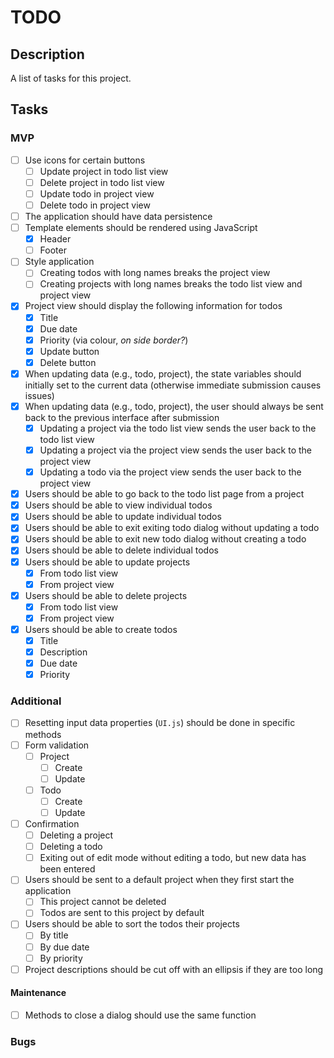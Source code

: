 # TODO

## Description

A list of tasks for this project.

## Tasks

### MVP

- [ ] Use icons for certain buttons
    - [ ] Update project in todo list view
    - [ ] Delete project in todo list view
    - [ ] Update todo in project view
    - [ ] Delete todo in project view
- [ ] The application should have data persistence
- [ ] Template elements should be rendered using JavaScript
    - [x] Header
    - [ ] Footer
- [ ] Style application
    - [ ] Creating todos with long names breaks the project view
    - [ ] Creating projects with long names breaks the todo list view and
    project view
- [x] Project view should display the following information for todos
    - [x] Title
    - [x] Due date
    - [x] Priority (via colour, _on side border?_)
    - [x] Update button
    - [x] Delete button
- [x] When updating data (e.g., todo, project), the state variables should
initially set to the current data (otherwise immediate submission causes issues)
- [x] When updating data (e.g., todo, project), the user should always be sent
back to the previous interface after submission
    - [x] Updating a project via the todo list view sends the user back to the
    todo list view
    - [x] Updating a project via the project view sends the user back to the
    project view
    - [x] Updating a todo via the project view sends the user back to the
    project view
- [x] Users should be able to go back to the todo list page from a project
- [x] Users should be able to view individual todos
- [x] Users should be able to update individual todos
- [x] Users should be able to exit exiting todo dialog without updating a todo
- [x] Users should be able to exit new todo dialog without creating a todo
- [x] Users should be able to delete individual todos
- [x] Users should be able to update projects
    - [x] From todo list view
    - [x] From project view
- [x] Users should be able to delete projects
    - [x] From todo list view
    - [x] From project view
- [x] Users should be able to create todos
    - [x] Title
    - [x] Description
    - [x] Due date
    - [x] Priority

### Additional

- [ ] Resetting input data properties (`UI.js`) should be done in specific
methods
- [ ] Form validation
    - [ ] Project
        - [ ] Create
        - [ ] Update
    - [ ] Todo
        - [ ] Create
        - [ ] Update
- [ ] Confirmation
    - [ ] Deleting a project
    - [ ] Deleting a todo
    - [ ] Exiting out of edit mode without editing a todo, but new data has been
    entered
- [ ] Users should be sent to a default project when they first start the
application
    - [ ] This project cannot be deleted
    - [ ] Todos are sent to this project by default
- [ ] Users should be able to sort the todos their projects
    - [ ] By title
    - [ ] By due date
    - [ ] By priority
- [ ] Project descriptions should be cut off with an ellipsis if they are too
long

#### Maintenance

- [ ] Methods to close a dialog should use the same function

### Bugs
